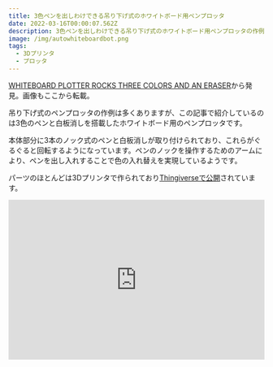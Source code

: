 ```yaml
---
title: 3色ペンを出しわけできる吊り下げ式のホワイトボード用ペンプロッタ
date: 2022-03-16T00:00:07.562Z
description: 3色ペンを出しわけできる吊り下げ式のホワイトボード用ペンプロッタの作例を紹介します。
image: /img/autowhiteboardbot.png
tags:
  - 3Dプリンタ
  - プロッタ
---
```

[WHITEBOARD PLOTTER ROCKS THREE COLORS AND AN ERASER](https://hackaday.com/2020/05/18/whiteboard-plotter-rocks-three-colors-and-an-eraser/)から発見。画像もここから転載。

吊り下げ式のペンプロッタの作例は多くありますが、この記事で紹介しているのは3色のペンと白板消しを搭載したホワイトボード用のペンプロッタです。

本体部分に3本のノック式のペンと白板消しが取り付けられており、これらがぐるぐると回転するようになっています。ペンのノックを操作するためのアームにより、ペンを出し入れすることで色の入れ替えを実現しているようです。

パーツのほとんどは3Dプリンタで作られており[Thingiverseで公開](https://www.thingiverse.com/thing:4192091)されています。

<iframe width="100%" height="315" src="https://www.youtube.com/embed/cjOSiXkg0Ww" title="YouTube video player" frameborder="0" allow="accelerometer; autoplay; clipboard-write; encrypted-media; gyroscope; picture-in-picture" allowfullscreen></iframe>
